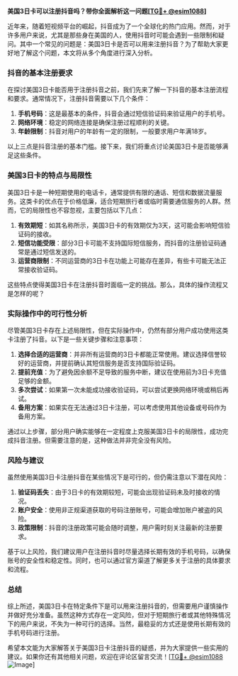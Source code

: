 **美国3日卡可以注册抖音吗？带你全面解析这一问题[[TG💪+ @esim1088](https://t.me/s/esim1088)]**

近年来，随着短视频平台的崛起，抖音成为了一个全球化的热门应用。然而，对于许多用户来说，尤其是那些身在美国的人，使用抖音时可能会遇到一些限制和疑问。其中一个常见的问题是：美国3日卡是否可以用来注册抖音？为了帮助大家更好地了解这个问题，本文将从多个角度进行深入分析。

### 抖音的基本注册要求

在探讨美国3日卡能否用于注册抖音之前，我们先来了解一下抖音的基本注册流程和要求。通常情况下，注册抖音需要以下几个条件：

1. **手机号码**：这是最基本的条件，抖音会通过短信验证码来验证用户的手机号。
2. **网络环境**：稳定的网络连接是确保注册过程顺利的关键。
3. **年龄限制**：抖音对用户的年龄有一定的限制，一般要求用户年满18岁。

以上三点是抖音注册的基本门槛。接下来，我们将重点讨论美国3日卡是否能够满足这些条件。

### 美国3日卡的特点与局限性

美国3日卡是一种短期使用的电话卡，通常提供有限的通话、短信和数据流量服务。这类卡的优点在于价格低廉，适合短期旅行者或临时需要通信服务的人群。然而，它的局限性也不容忽视，主要包括以下几点：

1. **有效期短**：如其名称所示，美国3日卡的有效期仅为3天，这可能会影响短信验证码的接收。
2. **短信功能受限**：部分3日卡可能不支持国际短信服务，而抖音的注册验证码通常是通过短信发送的。
3. **运营商限制**：不同运营商的3日卡在功能上可能存在差异，有些卡可能无法正常接收验证码。

这些特点使得美国3日卡在注册抖音时面临一定的挑战。那么，具体的操作流程又是怎样的呢？

### 实际操作中的可行性分析

尽管美国3日卡存在上述局限性，但在实际操作中，仍然有部分用户成功使用这类卡注册了抖音。以下是一些关键步骤和注意事项：

1. **选择合适的运营商**：并非所有运营商的3日卡都能正常使用。建议选择信誉较好的运营商，并提前确认其短信服务是否支持国际验证码。
2. **提前充值**：为了避免因余额不足导致的服务中断，建议在使用前为3日卡充值足够的金额。
3. **多次尝试**：如果第一次未能成功接收验证码，可以尝试更换网络环境或稍后再试。
4. **备用方案**：如果实在无法通过3日卡注册，可以考虑使用其他设备或号码作为备用方案。

通过以上步骤，部分用户确实能够在一定程度上克服美国3日卡的局限性，成功完成抖音注册。但需要注意的是，这种做法并非完全没有风险。

### 风险与建议

虽然使用美国3日卡注册抖音在某些情况下是可行的，但仍需注意以下潜在风险：

1. **验证码丢失**：由于3日卡的有效期较短，可能会出现验证码未及时接收的情况。
2. **账户安全**：使用非正规渠道获取的号码注册账号，可能会增加账户被盗的风险。
3. **政策限制**：抖音的注册政策可能会随时调整，用户需时刻关注最新的注册要求。

基于以上风险，我们建议用户在注册抖音时尽量选择长期有效的手机号码，以确保账号的安全性和稳定性。同时，也可以通过官方渠道了解更多关于注册的具体要求和流程。

### 总结

综上所述，美国3日卡在特定条件下是可以用来注册抖音的，但需要用户谨慎操作并做好充分准备。虽然这种方式存在一定风险，但对于短期旅行者或其他特殊情况下的用户来说，不失为一种可行的选择。当然，最稳妥的方式还是使用长期有效的手机号码进行注册。

希望本文能为大家解答关于美国3日卡注册抖音的疑惑，并为大家提供一些实用的建议。如果你还有其他相关问题，欢迎在评论区留言交流！[[TG💪+ @esim1088](https://t.me/s/esim1088) ![Image](https://i.postimg.cc/4NQfJmqS/Snipaste-2025-05-13-00-14-12.png)]